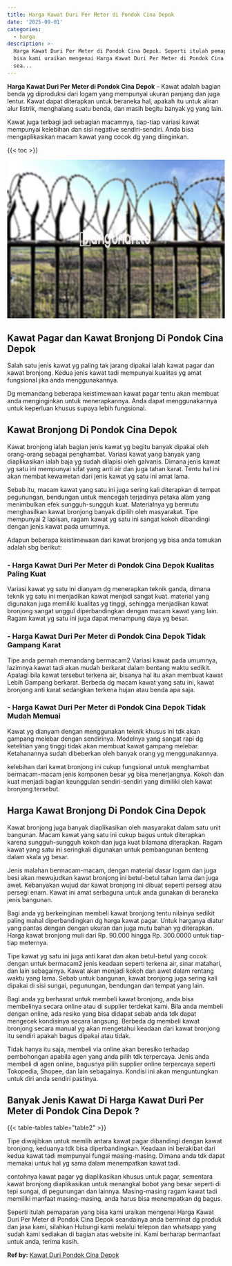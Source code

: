 ```yaml
---
title: Harga Kawat Duri Per Meter di Pondok Cina Depok
date: '2025-09-01'
categories:
  - harga
description: >-
  Harga Kawat Duri Per Meter di Pondok Cina Depok. Seperti itulah pemaparan yang
  bisa kami uraikan mengenai Harga Kawat Duri Per Meter di Pondok Cina Depok
  sea...
---
```


**Harga Kawat Duri Per Meter di Pondok Cina Depok** – Kawat adalah bagian benda yg diproduksi dari logam yang mempunyai ukuran panjang dan juga lentur. Kawat dapat diterapkan untuk beraneka hal, apakah itu untuk aliran alur listrik, menghalang suatu benda, dan masih begitu banyak yg yang lain.

Kawat juga terbagi jadi sebagian macamnya, tiap-tiap variasi kawat mempunyai kelebihan dan sisi negative sendiri-sendiri. Anda bisa mengaplikasikan macam kawat yang cocok dg yang diinginkan.

{{< toc >}}

![Harga Kawat Duri Per Meter di Pondok Cina Depok](/images/jual-kawat-murah41.png)

## Kawat Pagar dan Kawat Bronjong Di Pondok Cina Depok

Salah satu jenis kawat yg paling tak jarang dipakai ialah kawat pagar dan kawat bronjong. Kedua jenis kawat tadi mempunyai kualitas yg amat fungsional jika anda menggunakannya.

Dg memandang beberapa keistimewaan kawat pagar tentu akan membuat anda menginginkan untuk menerapkannya. Anda dapat menggunakannya untuk keperluan khusus supaya lebih fungsional.

## Kawat Bronjong Di Pondok Cina Depok

Kawat bronjong ialah bagian jenis kawat yg begitu banyak dipakai oleh orang-orang sebagai penghambat. Variasi kawat yang banyak yang diaplikasikan ialah baja yg sudah dilapisi oleh galvanis. Dimana jenis kawat yg satu ini mempunyai sifat yang anti air dan juga tahan karat. Tentu hal ini akan membat kewawetan dari jenis kawat yg satu ini amat lama.

Sebab itu, macam kawat yang satu ini juga sering kali diterapkan di tempat pegunungan, bendungan untuk mencegah terjadinya petaka alam yang menimbulkan efek sungguh-sungguh kuat. Materialnya yg bermutu menghasilkan kawat bronjong banyak dipilih oleh masyarakat. Tipe mempunyai 2 lapisan, ragam kawat yg satu ini sangat kokoh dibandingi dengan jenis kawat pada umumnya.

Adapun beberapa keistimewaan dari kawat bronjong yg bisa anda temukan adalah sbg berikut:

### \- Harga Kawat Duri Per Meter di Pondok Cina Depok Kualitas Paling Kuat

Variasi kawat yg satu ini dianyam dg menerapkan teknik ganda, dimana teknik yg satu ini menjadikan kawat menjadi sangat kuat. material yang digunakan juga memiliki kualitas yg tinggi, sehingga menjadikan kawat bronjong sangat unggul diperbandingkan dengan macam kawat yang lain. Ragam kawat yg satu ini juga dapat menampung daya yg besar.

### \- Harga Kawat Duri Per Meter di Pondok Cina Depok Tidak Gampang Karat

Tipe anda pernah memandang bermacam2 Variasi kawat pada umumnya, lazimnya kawat tadi akan mudah berkarat dalam bentang waktu sedikit. Apalagi bila kawat tersebut terkena air, bisanya hal itu akan membuat kawat Lebih Gampang berkarat. Berbeda dg macam kawat yang satu ini, kawat bronjong anti karat sedangkan terkena hujan atau benda apa saja.

### \- Harga Kawat Duri Per Meter di Pondok Cina Depok Tidak Mudah Memuai

Kawat yg dianyam dengan menggunakan teknik khusus ini tdk akan gampang melebar dengan sendirinya. Modelnya yang sangat rapi dg ketelitian yang tinggi tidak akan membuat kawat gampang melebar. Ketahanannya sudah dibeberkan oleh banyak orang yg menggunakannya.

kelebihan dari kawat bronjong ini cukup fungsional untuk menghambat bermacam-macam jenis komponen besar yg bisa menerjangnya. Kokoh dan kuat menjadi bagian keunggulan sendiri-sendiri yang dimiliki oleh kawat bronjong tersebut.

## Harga Kawat Bronjong Di Pondok Cina Depok

Kawat bronjong juga banyak diaplikasikan oleh masyarakat dalam satu unit bangunan. Macam kawat yang satu ini cukup bagus untuk diterapkan karena sungguh-sungguh kokoh dan juga kuat bilamana diterapkan. Ragam kawat yang satu ini seringkali digunakan untuk pembangunan benteng dalam skala yg besar.

Jenis malahan bermacam-macam, dengan material dasar logam dan juga besi akan mewujudkan kawat bronjong ini betul-betul tahan lama dan juga awet. Kebanyakan wujud dar kawat bronjong ini dibuat seperti persegi atau persegi enam. Kawat ini amat serbaguna untuk anda gunakan di beraneka jenis bangunan.

Bagi anda yg berkeinginan membeli kawat bronjong tentu nilainya sedikit paling mahal diperbandingkan dg harga kawat pagar. Untuk harganya diatur yang pantas dengan dengan ukuran dan juga mutu bahan yg diterapkan. Harga kawat bronjong muli dari Rp. 90.000 hingga Rp. 300.0000 untuk tiap-tiap meternya.

Tipe kawat yg satu ini juga anti karat dan akan betul-betul yang cocok dengan untuk bermacam2 jenis keadaan seperti terkena air, sinar matahari, dan lain sebagainya. Kawat akan menjadi kokoh dan awet dalam rentang waktu yang lama. Sebab untuk bangunan, kawat bronjong juga sering kali dipakai di sisi sungai, pegunungan, bendungan dan tempat yang lain.

Bagi anda yg berhasrat untuk membeli kawat bronjong, anda bisa membelinya secara online atau di supplier terdekat kami. Bila anda membeli dengan online, ada resiko yang bisa didapat sebab anda tdk dapat mengecek kondisinya secara langsung. Berbeda dg membeli kawat bronjong secara manual yg akan mengetahui keadaan dari kawat bronjong itu sendiri apakah bagus dipakai atau tidak.

Tidak hanya itu saja, membeli via online akan beresiko terhadap pembohongan apabila agen yang anda pilih tdk terpercaya. Jenis anda membeli di agen online, bagusnya pilih supplier online terpercaya seperti Tokopedia, Shopee, dan lain sebagainya. Kondisi ini akan menguntungkan untuk diri anda sendiri pastinya.

## Banyak Jenis Kawat Di Harga Kawat Duri Per Meter di Pondok Cina Depok ?

{{< table-tables table="table2" >}}

Tipe diwajibkan untuk memlih antara kawat pagar dibandingi dengan kawat bronjong, keduanya tdk bisa diperbandingkan. Keadaan ini berakibat dari kedua kawat tadi mempunyai fungsi masing-masing. Dimana anda tdk dapat memakai untuk hal yg sama dalam menempatkan kawat tadi.

contohnya kawat pagar yg diaplikasikan khusus untuk pagar, sementara kawat bronjong diaplikasikan untuk menangkal bobot yang besar seperti di tepi sungai, di pegunungan dan lainnya. Masing-masing ragam kawat tadi memiliki manfaat masing-masing, anda harus bisa menempatkan dg bagus.

Seperti itulah pemaparan yang bisa kami uraikan mengenai Harga Kawat Duri Per Meter di Pondok Cina Depok seandainya anda berminat dg produk dan jasa kami, silahkan Hubungi kami melalui telepon dan whatsapp yang sudah kami sediakan di bagian atas website ini. Kami berharap bermanfaat untuk anda, terima kasih.

**Ref by:** [Kawat Duri Pondok Cina Depok](https://id.wikipedia.org/wiki/Kawat)
